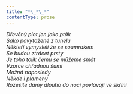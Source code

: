 ```yaml
---
title: "*\_*\_*"
contentType: prose
---
```


_Dřevěný plot jen jako pták  
Sako povytažené z tunelu  
Někteří vymysleli že se soumrakem  
Se budou ztrácet prsty  
Je toho tolik čemu se můžeme smát  
Vzorce chřadnou šumí  
Možná naposledy  
Někde i plameny  
Rozešité dámy dlouho do noci povlávají ve skříni_
